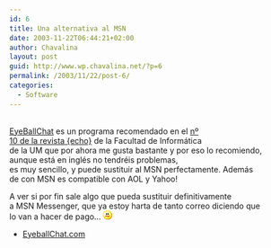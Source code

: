 ```yaml
---
id: 6
title: Una alternativa al MSN
date: 2003-11-22T06:44:21+02:00
author: Chavalina
layout: post
guid: http://www.wp.chavalina.net/?p=6
permalink: /2003/11/22/post-6/
categories:
  - Software
---
```

<p align="left">
  <a href="http://www.eyeballchat.com" target="_blank"><br /> EyeBallChat</a> es un programa recomendado en el <a href="http://dafi.dif.um.es/revista/archivos/numero010/numero010.pdf" target="_blank">n&ordm;<br /> 10 de la revista {echo}</a> de la Facultad de Inform&aacute;tica<br /> de la UM que por ahora me gusta bastante y por eso lo recomiendo,<br /> aunque est&aacute; en ingl&eacute;s no tendr&eacute;is problemas,<br /> es muy sencillo, y puede sustituir al MSN perfectamente. Adem&aacute;s<br /> de con MSN es compatible con AOL y Yahoo!
</p>

<p align="left">
  A ver si por fin sale algo que pueda sustituir definitivamente<br /> a MSN Messenger, que ya estoy harta de tanto correo diciendo que<br /> lo van a hacer de pago&#8230; <img src="/imagenes/emoticonos/confuso.gif" alt="emo" />
</p>

  * <a href="http://www.eyeballchat.com" target="_blank">EyeballChat.com</a>
